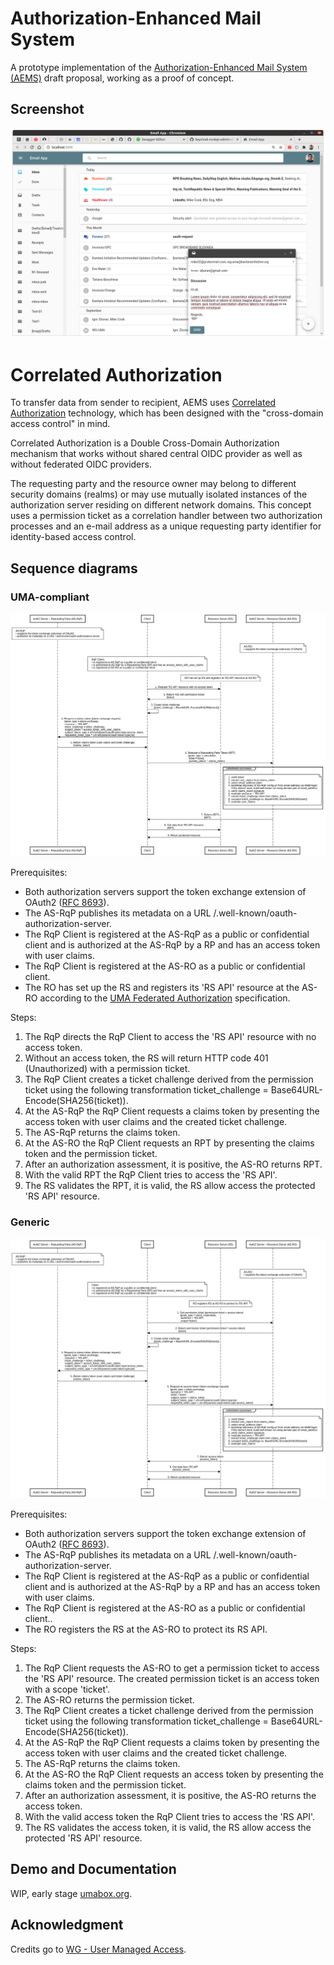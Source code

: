 # Authorization-Enhanced Mail System

A prototype implementation of the [Authorization-Enhanced Mail System (AEMS)][1] draft proposal, working as a proof of concept.

## Screenshot

![GUI](./images/gui.png)

# Correlated Authorization

To transfer data from sender to recipient, AEMS uses [Correlated Authorization][2] technology, which has been designed with the "cross-domain access control" in mind.

Correlated Authorization is a Double Cross-Domain Authorization mechanism that works without shared central OIDC provider as well as without federated OIDC providers.

The requesting party and the resource owner may belong to different security domains (realms) or may use mutually isolated instances of the authorization server residing on different network domains. This concept uses a permission ticket as a correlation handler between two authorization processes and an e-mail address as a unique requesting party identifier for identity-based access control.

## Sequence diagrams

### UMA-compliant

![Sequence Diagram - uma-compliant](./images/correlated-authz-uma.png)

Prerequisites:

* Both authorization servers support the token exchange extension of OAuth2 ([RFC 8693][3]).
* The AS-RqP publishes its metadata on a URL /.well-known/oauth-authorization-server.
* The RqP Client is registered at the AS-RqP as a public or confidential client and is authorized at the AS-RqP by a RP and has an access token with user claims.
* The RqP Client is registered at the AS-RO as a public or confidential client.
* The RO has set up the RS and registers its 'RS API' resource at the AS-RO according to the [UMA Federated Authorization][4] specification.

Steps:

1. The RqP directs the RqP Client to access the 'RS API' resource with no access token.
2. Without an access token, the RS will return HTTP code 401 (Unauthorized) with a permission ticket.
3. The RqP Client creates a ticket challenge derived from the permission ticket using the following transformation ticket_challenge = Base64URL-Encode(SHA256(ticket)).
4. At the AS-RqP the RqP Client requests a claims token by presenting the access token with user claims and the created ticket challenge.
5. The AS-RqP returns the claims token.
6. At the AS-RO the RqP Client requests an RPT by presenting the claims token and the permission ticket.
7. After an authorization assessment, it is positive, the AS-RO returns RPT.
8. With the valid RPT the RqP Client tries to access the 'RS API'.
9. The RS validates the RPT, it is valid, the RS allow access the protected 'RS API' resource. 

### Generic

![Sequence Diagram - generic](./images/correlated-authz-generic.png)

Prerequisites:

* Both authorization servers support the token exchange extension of OAuth2 ([RFC 8693][3]).
* The AS-RqP publishes its metadata on a URL /.well-known/oauth-authorization-server.
* The RqP Client is registered at the AS-RqP as a public or confidential client and is authorized at the AS-RqP by a RP and has an access token with user claims.
* The RqP Client is registered at the AS-RO as a public or confidential client..
* The RO registers the RS at the AS-RO to protect its RS API.

Steps:

1. The RqP Client requests the AS-RO to get a permission ticket to access the 'RS API' resource. The created permission ticket is an access token with a scope 'ticket'.
2. The AS-RO returns the permission ticket.
3. The RqP Client creates a ticket challenge derived from the permission ticket using the following transformation ticket_challenge = Base64URL-Encode(SHA256(ticket)).
4. At the AS-RqP the RqP Client requests a claims token by presenting the access token with user claims and the created ticket challenge.
5. The AS-RqP returns the claims token.
6. At the AS-RO the RqP Client requests an access token by presenting the claims token and the permission ticket.
7. After an authorization assessment, it is positive, the AS-RO returns the access token.
8. With the valid access token the RqP Client tries to access the 'RS API'.
9. The RS validates the access token, it is valid, the RS allow access the protected 'RS API' resource. 

## Demo and Documentation

WIP, early stage [umabox.org][6].

## Acknowledgment

Credits go to [WG - User Managed Access][5].

[1]: https://github.com/uma-email/proposal/blob/master/authorization-enhanced-mail-system-draft-02.pdf
[2]: https://github.com/uma-email/proposal/blob/master/correlated-authorization-draft-00.pdf
[3]: https://www.rfc-editor.org/rfc/rfc8693.html
[4]: https://docs.kantarainitiative.org/uma/wg/rec-oauth-uma-federated-authz-2.0.html
[5]: https://kantarainitiative.org/confluence/display/uma/Home
[6]: https://www.umabox.org
